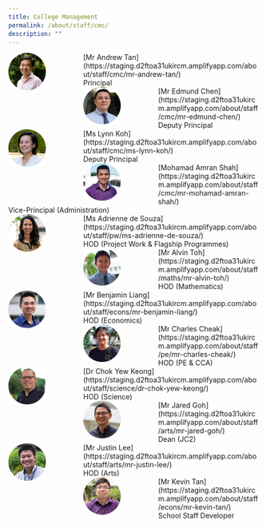 ```yaml
---
title: College Management
permalink: /about/staff/cmc/
description: ""
---
```

<div>  
<div style="float: left">  
<img src="/images/SL-Andrew-Tan_s.jpg" 
    style="width:50%">
</div>  
<div></div>  
</div>	
[Mr Andrew Tan](https://staging.d2ftoa31ukircm.amplifyapp.com/about/staff/cmc/mr-andrew-tan/)
<br>
Principal

<div>  
<div style="float: left">  
<img src="/images/SL-Edmund-Chen_s.jpg" 
    style="width:50%">
</div>  
<div></div>  
</div>	
[Mr Edmund Chen](https://staging.d2ftoa31ukircm.amplifyapp.com/about/staff/cmc/mr-edmund-chen/)
<br>
Deputy Principal

<div>  
<div style="float: left">  
<img src="/images/SL-Lynn-Koh_s.jpg" 
    style="width:50%">
</div>  
<div></div>  
</div>	
[Ms Lynn Koh](https://staging.d2ftoa31ukircm.amplifyapp.com/about/staff/cmc/ms-lynn-koh/)
<br>
Deputy Principal

<div>  
<div style="float: left">  
<img src="/images/SL-Md-Amran-Shah_s.jpg" 
    style="width:50%">
</div>  
<div></div>  
</div>	
[Mohamad Amran Shah](https://staging.d2ftoa31ukircm.amplifyapp.com/about/staff/cmc/mr-mohamad-amran-shah/)
<br>
Vice-Principal (Administration)

<div>  
<div style="float: left">  
<img src="/images/PW-Adrienne-de-Souza_s%20(1).jpg" 
    style="width:50%">
</div>  
<div></div>  
</div>	
[Ms Adrienne de Souza](https://staging.d2ftoa31ukircm.amplifyapp.com/about/staff/pw/ms-adrienne-de-souza/)
<br>
HOD (Project Work & Flagship Programmes)

<div>  
<div style="float: left">  
<img src="/images/HOD-Alvin-Toh_s%20(1).jpg" 
    style="width:50%">
</div>  
<div></div>  
</div>	
[Mr Alvin Toh](https://staging.d2ftoa31ukircm.amplifyapp.com/about/staff/maths/mr-alvin-toh/)
<br>
HOD (Mathematics)

<div>  
<div style="float: left">  
<img src="/images/Econs-Benjamin-Liang_s%20(1).jpg" 
    style="width:50%">
</div>  
<div></div>  
</div>	
[Mr Benjamin Liang](https://staging.d2ftoa31ukircm.amplifyapp.com/about/staff/econs/mr-benjamin-liang/)
<br>
HOD (Economics)

<div>  
<div style="float: left">  
<img src="/images/PE-Charles-Cheak_s-1%20(2).jpg" 
    style="width:50%">
</div>  
<div></div>  
</div>	
[Mr Charles Cheak](https://staging.d2ftoa31ukircm.amplifyapp.com/about/staff/pe/mr-charles-cheak/)
<br>
HOD (PE & CCA)

<div>  
<div style="float: left">  
<img src="/images/Sci-Chok-Yew-Keong_s%20(1).jpg" 
    style="width:50%">
</div>  
<div></div>  
</div>	
[Dr Chok Yew Keong](https://staging.d2ftoa31ukircm.amplifyapp.com/about/staff/science/dr-chok-yew-keong/)
<br>
HOD (Science)

<div>  
<div style="float: left">  
<img src="/images/Arts-Jared-Goh_s%20(2).jpg" 
    style="width:50%">
</div>  
<div></div>  
</div>	
[Mr Jared Goh](https://staging.d2ftoa31ukircm.amplifyapp.com/about/staff/arts/mr-jared-goh/)
<br>
Dean (JC2)

<div>  
<div style="float: left">  
<img src="/images/Arts_JustinLee_s%20(1).jpg" 
    style="width:50%">
</div>  
<div></div>  
</div>	
[Mr Justin Lee](https://staging.d2ftoa31ukircm.amplifyapp.com/about/staff/arts/mr-justin-lee/)
<br>
HOD (Arts)

<div>  
<div style="float: left">  
<img src="/images/Econs_KevinTan_s%20(1).jpg" 
    style="width:50%">
</div>  
<div></div>  
</div>	
[Mr Kevin Tan](https://staging.d2ftoa31ukircm.amplifyapp.com/about/staff/econs/mr-kevin-tan/)
<br>
School Staff Developer